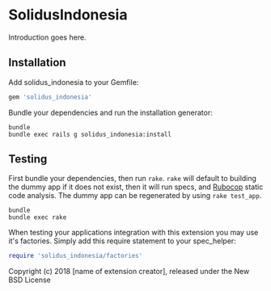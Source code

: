 SolidusIndonesia
================

Introduction goes here.

Installation
------------

Add solidus_indonesia to your Gemfile:

```ruby
gem 'solidus_indonesia'
```

Bundle your dependencies and run the installation generator:

```shell
bundle
bundle exec rails g solidus_indonesia:install
```

Testing
-------

First bundle your dependencies, then run `rake`. `rake` will default to building the dummy app if it does not exist, then it will run specs, and [Rubocop](https://github.com/bbatsov/rubocop) static code analysis. The dummy app can be regenerated by using `rake test_app`.

```shell
bundle
bundle exec rake
```

When testing your applications integration with this extension you may use it's factories.
Simply add this require statement to your spec_helper:

```ruby
require 'solidus_indonesia/factories'
```

Copyright (c) 2018 [name of extension creator], released under the New BSD License

